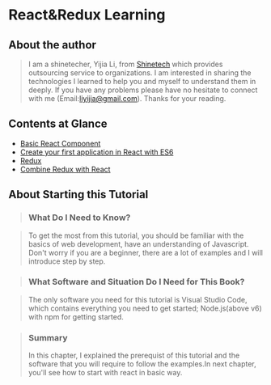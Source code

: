 # React&Redux Learning

## About the author

>I am a shinetecher, Yijia Li, from <a href='http://www.shinetechchina.com/' target="_blank">Shinetech</a> which provides outsourcing service to organizations.
I am interested in sharing the technologies I learned to help you and myself to understand them in deeply. If you have any problems please have
no hesitate to connect with me (Email:liyijia@gmail.com). Thanks for your reading.

## Contents at Glance

* [Basic React Component](/lesson-01-Basic%20React%20Component)
* [Create your first application in React with ES6](/lesson-02-React%20with%20ES6)
* [Redux](/lesson-03-Redux)
* [Combine Redux with React](/lesson-04-React%20with%20Redux)


## About Starting this Tutorial

>### What Do I Need to Know?

>To get the most from this tutorial, you should be familiar with the basics of web development, have an understanding of Javascript. Don't worry if you are a beginner, there are a lot of examples and I will introduce step by step.

>### What Software and Situation Do I Need for This Book?

>The only software you need for this tutorial is Visual Studio Code, which contains everything you need to get started; Node.js(above v6) with npm for getting started.

>### Summary
>In this chapter, I explained the prerequist of this tutorial and the software that you will require to follow the examples.In next chapter, you'll see how to start with react in basic way.